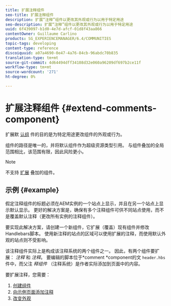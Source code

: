 ```yaml
---
title: 扩展注释组件
seo-title: 扩展注释组件
description: 扩展“注释”组件以更改其外观或行为以用于特定用途
seo-description: 扩展“注释”组件以更改其外观或行为以用于特定用途
uuid: 6f439097-b1d0-4e7d-afcf-01d8f43aa866
contentOwner: Guillaume Carlino
products: SG_EXPERIENCEMANAGER/6.4/COMMUNITIES
topic-tags: developing
content-type: reference
discoiquuid: a07a4690-0e47-4a76-84cb-96abdc70b835
translation-type: tm+mt
source-git-commit: 4d64494dff34108d32e060a96209df697b2ce11f
workflow-type: tm+mt
source-wordcount: '271'
ht-degree: 0%

---
```



# 扩展注释组件 {#extend-comments-component}

扩展默 [认组](client-customize.md#extensions) 件的目的是为特定用途更改组件的外观或行为。

组件的路径是唯一的，并将默认组件作为超级资源类型引用。 与组件叠加的全局范围相比，该范围有限，因此风险更小。

>[!NOTE]
>
>不支持 [扩展](client-customize.md#overlays) 叠加的组件。

## 示例 {#example}

假定注释组件的标题必须在AEM实例的一个站点上显示，并且在另一个站点上显示默认显示。 更好的解决方案是，确保有多个注释组件可供不同站点使用，而不是覆盖默认注释（更改所有实例的注释组件）。

要实现此解决方案，请创建一个新组件，它扩展（覆盖）现有组件并修改Handlebars脚本。 使用新注释的站点的区域可以使用扩展的注释，而使用默认外观的站点则不受影响。

该注释组件实际上是构成该注释系统的两个组件之一。 因此，有两个组件要扩展： *注释* 和 *注释*。 要编辑的脚本位于*comment *component的文 `header.hbs` 件中，而父注 *释组件* （注释系统）是作者实际添加到页面中的内容。

要扩展注释，您需要：

1. [创建组件](extend-create-components.md)
1. [向示例页面添加注释](extend-sample-page.md)
1. [改变外观](extend-alter-appearance.md)

